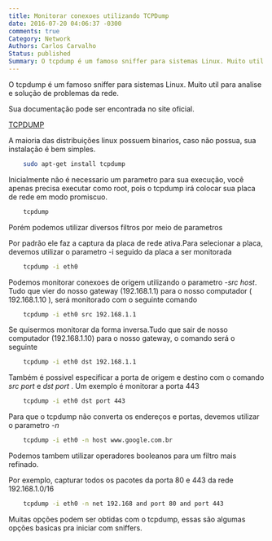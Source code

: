 ```yaml
---
title: Monitorar conexoes utilizando TCPDump
date: 2016-07-20 04:06:37 -0300
comments: true
Category: Network
Authors: Carlos Carvalho
Status: published
Summary: O tcpdump é um famoso sniffer para sistemas Linux. Muito util para analise  e solução de problemas da rede.
---
```


O tcpdump é um famoso sniffer para sistemas Linux. Muito util para analise  e solução de problemas da rede.

Sua documentação pode ser encontrada no site oficial.

[TCPDUMP][1]

A maioria das distribuições linux possuem binarios, caso não possua, sua instalação é bem simples.

```sh
	sudo apt-get install tcpdump
```

<!--more-->
Inicialmente não é necessario um parametro para sua execução, você apenas precisa executar como root, pois o tcpdump irá colocar sua placa de rede em modo promiscuo.

```sh
	tcpdump
```

Porém podemos utilizar diversos filtros por meio de parametros


Por padrão ele faz a captura da placa de rede ativa.Para selecionar a placa, devemos utilizar o parametro -i seguido da placa a ser monitorada

```sh
	tcpdump -i eth0
```

Podemos monitorar conexoes de origem utilizando o parametro _-src host_. Tudo que vier do nosso gateway (192.168.1.1) para o nosso computador ( 192.168.1.10 ), será monitorado com o seguinte comando

```sh
	tcpdump -i eth0 src 192.168.1.1
```

Se quisermos monitorar da forma inversa.Tudo que sair de nosso computador (192.168.1.10) para o nosso gateway, o comando será o seguinte

```sh
	tcpdump -i eth0 dst 192.168.1.1
```

Também é possivel especificar a porta de origem e destino com o comando _src port_ e _dst port_ . Um exemplo é monitorar a porta 443

```sh
	tcpdump -i eth0 dst port 443
```

Para que o tcpdump não converta os endereços e portas, devemos utilizar o parametro _-n_

```sh
	tcpdump -i eth0 -n host www.google.com.br
```


Podemos tambem utilizar operadores booleanos para um filtro mais refinado.

Por exemplo, capturar todos os pacotes da porta 80 e 443 da rede 192.168.1.0/16

```sh
	tcpdump -i eth0 -n net 192.168 and port 80 and port 443
```

Muitas opções podem ser obtidas com o tcpdump, essas são algumas opções basicas pra iniciar com sniffers.

[1]: http://www.tcpdump.org
